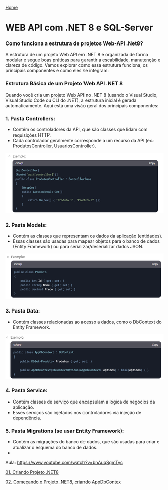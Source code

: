 <div> 
<p><a href="https://github.com/JosiTubaroski/Novo_Sircoi/blob/main/README.md">Home</a></p>
</div> 

# WEB API com .NET 8 e SQL-Server

### Como funciona a estrutura de projetos Web-API .Net8?

A estrutura de um projeto Web API em .NET 8 é organizada de forma modular e segue boas práticas para garantir a escabilidade, manutenção e clareza de código. Vamos explorar como essa estrutura funciona, os principais componentes e como eles se integram:

### Estrutura Básica de um Projeto Web API .NET 8

Quando você cria um projeto Web API no .NET 8 (usando o Visual Studio, Visual Studio Code ou CLI do .NET), a estrutura inicial é gerada automaticamente. Aqui está uma visão geral dos principais componentes:

### 1. Pasta Controllers:

- Contém os controladores da API, que são classes que lidam com requisições HTTP.
- Cada controlador geralmente corresponde a um recurso da API (ex.: ProdutosController, UsuariosController).

<img src="https://github.com/JosiTubaroski/WEB-API-com-.NET-8-e-SQL-Server/blob/main/img/Estrutura/01_Controler_Exemplo.png"/>

### 2. Pasta Models:

- Contém as classes que representam os dados da aplicação (entidades).
- Essas classes são usadas para mapear objetos para o banco de dados (Entity Framework) ou para serializar/deserializar dados JSON.

<img src="https://github.com/JosiTubaroski/WEB-API-com-.NET-8-e-SQL-Server/blob/main/img/Estrutura/02_Models_Exemplo.png"/>

### 3. Pasta Data:

- Contém classes relacionadas ao acesso a dados, como o DbContext do Entity Framework.

<img src="https://github.com/JosiTubaroski/WEB-API-com-.NET-8-e-SQL-Server/blob/main/img/Estrutura/03_Data_Exemplo.png"/>

### 4. Pasta Service:

- Contém classes de serviço que encapsulam a lógica de negócios da aplicação.
- Esses serviços são injetados nos controladores via injeção de dependência.

### 5. Pasta Migrations (se usar Entity Framework):

- Contém as migrações do banco de dados, que são usadas para criar e atualizar o esquema do banco de dados.
- 


Aula: https://www.youtube.com/watch?v=bnAuqSgmTyc

<div> 
<p><a href="https://github.com/JosiTubaroski/Web_API_CriarProjeto/blob/main/README.md">01. Criando Projeto .NET8 </a></p>
</div> 

<div> 
<p><a href="https://github.com/JosiTubaroski/Web_API_CriarProjeto/blob/main/README.md">02. Começando o Projeto .NET8, criando AppDbContex </a></p>
</div> 


